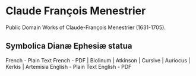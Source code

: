 # Claude François Menestrier

Public Domain Works of Claude-François Menestrier (1631-1705).

## Symbolica Dianæ Ephesiæ statua

French - Plain Text
French - PDF | Biolinum | Atkinson | Cursive | Auriocus | Kerkis | Artemisia
English - Plain Text
English - PDF

